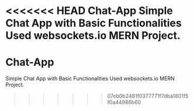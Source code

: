 <<<<<<< HEAD
Chat-App
Simple Chat App with Basic Functionalities Used websockets.io MERN Project.
=======
# Chat-App
Simple Chat App with Basic Functionalities
Used websockets.io
MERN Project.
>>>>>>> 07eb0b2481f0377771f7dba1801f5f0a44986b60
